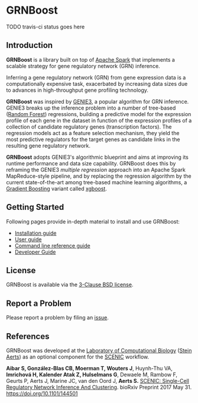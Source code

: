 # GRNBoost

TODO travis-ci status goes here

## Introduction

__GRNBoost__ is a library built on top of [Apache Spark](http://spark.apache.org/) that implements a scalable
strategy for gene regulatory network (GRN) inference.

Inferring a gene regulatory network (GRN) from gene expression data is a computationally expensive task, exacerbated by increasing data sizes due to advances in high-throughput gene profiling technology.

__GRNBoost__ was inspired by [GENIE3](http://www.montefiore.ulg.ac.be/~huynh-thu/GENIE3.html), a popular algorithm for GRN inference. GENIE3 breaks up the inference problem into a number of tree-based ([Random Forest](https://en.wikipedia.org/wiki/Random_forest)) regressions, building a predictive model for the expression profile of each gene in the dataset in function of the expression profiles of a collection of candidate regulatory genes (transcription factors). The regression models act as a feature selection mechanism, they yield the most predictive regulators for the target genes as candidate links in the resulting gene regulatory network.

__GRNBoost__ adopts GENIE3's algorithmic blueprint and aims at improving its runtime performance and data size capability. GRNBoost does this by reframing the GENIE3 _multiple regression_ approach into an Apache Spark MapReduce-style pipeline, and by replacing the regression algorithm by the current state-of-the-art among tree-based machine learning algorithms, a [Gradient Boosting](https://en.wikipedia.org/wiki/Gradient_boosting) variant called [xgboost](https://xgboost.readthedocs.io/en/latest/).

## Getting Started

Following pages provide in-depth material to install and use GRNBoost:

* [Installation guide](docs/installation.md)
* [User guide](docs/user_guide.md)
* [Command line reference guide](docs/cli_reference.md)
* [Developer Guide](docs/developer_guide.md)

## License

GRNBoost is available via the [3-Clause BSD license](https://opensource.org/licenses/BSD-3-Clause).

## Report a Problem

Please report a problem by filing an [issue](https://github.com/aertslab/GRNBoost/issues/new).

## References

GRNBoost was developed at the [Laboratory of Computational Biology](https://gbiomed.kuleuven.be/english/research/50000622/lcb) ([Stein Aerts](http://www.vib.be/en/research/scientists/Pages/Stein-Aerts-Lab.aspx)) as an optional component for the [SCENIC](https://gbiomed.kuleuven.be/english/research/50000622/lcb/tools/scenic) workflow.

__Aibar S, González-Blas CB, Moerman T, Wouters J__, Huynh-Thu VA, __Imrichová H, Kalender Atak Z, Hulselmans G__, Dewaele M, Rambow F, Geurts P, Aerts J, Marine JC, van den Oord J, __Aerts S.__ [SCENIC: Single-Cell Regulatory Network Inference And Clustering](http://biorxiv.org/content/early/2017/05/31/144501). bioRxiv Preprint 2017 May 31. https://doi.org/10.1101/144501
